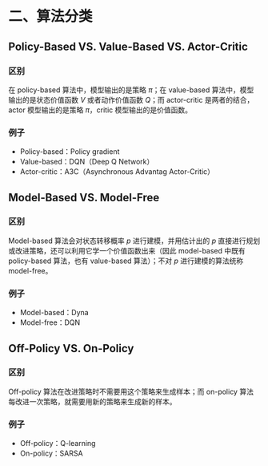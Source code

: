# 二、算法分类

## Policy-Based VS. Value-Based VS. Actor-Critic

### 区别

在 policy-based 算法中，模型输出的是策略 $\pi$；在 value-based 算法中，模型输出的是状态价值函数 $V$ 或者动作价值函数 $Q$；而 actor-critic 是两者的结合，actor 模型输出的是策略 $\pi$，critic 模型输出的是价值函数。

### 例子

- Policy-based：Policy gradient
- Value-based：DQN（Deep Q Network）
- Actor-critic：A3C（Asynchronous Advantag Actor-Critic）

## Model-Based VS. Model-Free

### 区别

Model-based 算法会对状态转移概率 $p$ 进行建模，并用估计出的 $p$ 直接进行规划或改进策略，还可以利用它学一个价值函数出来（因此 model-based 中既有 policy-based 算法，也有 value-based 算法）；不对 $p$ 进行建模的算法统称 model-free。

### 例子

- Model-based：Dyna
- Model-free：DQN

## Off-Policy VS. On-Policy

### 区别

Off-policy 算法在改进策略时不需要用这个策略来生成样本；而 on-policy 算法每改进一次策略，就需要用新的策略来生成新的样本。

### 例子

- Off-policy：Q-learning
- On-policy：SARSA